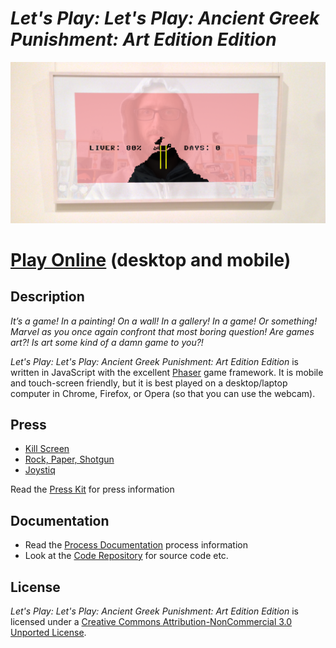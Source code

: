 # *Let's Play: Let's Play: Ancient Greek Punishment: Art Edition Edition*

![](images/art-edition-banner.png)

# [Play Online](https://www.pippinbarr.com/lets-play-lets-play-ancient-greek-punishment-art-edition-edition/) (desktop and mobile)

## Description
*It’s a game! In a painting! On a wall! In a gallery! In a game! Or something! Marvel as you once again confront that most boring question! Are games art?! Is art some kind of a damn game to you?!*

*Let's Play: Let's Play: Ancient Greek Punishment: Art Edition Edition* is written in JavaScript with the excellent [Phaser](http://phaser.io/) game framework. It is mobile and touch-screen friendly, but it is best played on a desktop/laptop computer in Chrome, Firefox, or Opera (so that you can use the webcam).

## Press
* [Kill Screen](http://killscreendaily.com/articles/be-complicit-post-modern-monomyth-pippin-barrs-latest/)
* [Rock, Paper, Shotgun](http://www.rockpapershotgun.com/tag/lets-play-lets-play-ancient-greek-punishment-art-edition-edition/)
* [Joystiq](http://www.joystiq.com/tag/Lets-Play-Ancient-Greek-Punishment-Art-Edition-Edition/)

Read the [Press Kit](../press) for press information

## Documentation
* Read the [Process Documentation](../process) process information
* Look at the [Code Repository](https://github.com/pippinbarr/lets-play-lets-play-ancient-greek-punishment-art-edition-edition) for source code etc.

## License
*Let's Play: Let's Play: Ancient Greek Punishment: Art Edition Edition* is licensed under a [Creative Commons Attribution-NonCommercial 3.0 Unported License](http://creativecommons.org/licenses/by-nc/3.0/).
